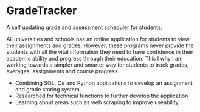 # GradeTracker
A self updating grade and assessment scheduler for students.

All universities and schools has an online application for students to view their assignments and grades. However, these programs never provide the students with all the vital information they need to have confidence in their academic ability and progress through their education. This I why I am working towards a simpler and smarter way for students to track grades, averages, assignments and course progress.

- Combining SQL, C# and Python applications to develop an assignment and grade storing system.
- Researched for technical functions to further develop the application
- Learning about areas such as web scraping to improve useability
